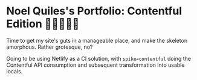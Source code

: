 # Noel Quiles's Portfolio: Contentful Edition 📢📢📢📢📢

Time to get my site's guts in a manageable place, and make the skeleton amorphous.  Rather grotesque, no?

Going to be using Netlify as a CI solution, with `spike=contentful` doing the Contentful API consumption and subsequent transformation into usable locals. 
